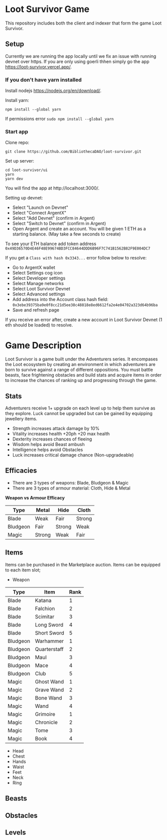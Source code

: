 # Loot Survivor Game

This repository includes both the client and indexer that form the game Loot Survivor.

## Setup

Currently we are running the app locally until we fix an issue with running devnet over https. If you are only using goerli thhen simply go the app https://loot-survivor.vercel.app/.

### If you don't have yarn installed

Install nodejs https://nodejs.org/en/download/. 

Install yarn:

```
npm install --global yarn
```

If permissions error `sudo npm install --global yarn`

### Start app

Clone repo:

```
git clone https://github.com/BibliothecaDAO/loot-survivor.git
```

Set up server:

```
cd loot-survivor/ui
yarn
yarn dev
```

You will find the app at http://localhost:3000/.

Setting up devnet:

- Select "Launch on Devnet"
- Select "Connect ArgentX"
- Select "Add Devnet" (confirm in Argent)
- Select "Switch to Devnet" (confirm in Argent)
- Open Argent and create an account. You will be given 1 ETH as a starting balance. (May take a few seconds to create)

To see your ETH balance add token address `0x49D36570D4E46F48E99674BD3FCC84644DDD6B96F7C741B1562B82F9E004DC7`

If you get a `Class with hash 0x3343...` error follow below to resolve:

- Go to ArgentX wallet 
- Select Settings cog icon
- Select Developer settings
- Select Manage networks
- Select Loot Survivor Devnet
- Select Advanced settings 
- Add address into the Account class hash field: `0x3ebe39375ba9e0f8cc21d5ee38c48818e8ed6612fa2e4e04702a323d64b96ba`
- Save and refresh page

If you receive an error after, create a new account in Loot Survivor Devnet (1 eth should be loaded) to resolve.


# Game Description

Loot Survivor is a game built under the Adventurers series. It encompases the Loot ecosystem by creating an environment in which adventurers are born to survive against a range of different oppositions. You must battle beasts, face frightening obstacles and build stats and acquire items in order to increase the chances of ranking up and progressing through the game.

## Stats

Adventurers receive 1+ upgrade on each level up to help them survive as they explore. Luck cannot be upgraded but can be gained by equipping jewellery items.

- Strength increases attack damage by 10%
- Vitality increases health +20ph +20 max health
- Dexterity increases chances of fleeing
- Wisdom helps avoid Beast ambush
- Intelligence helps avoid Obstacles
- Luck increases critical damage chance (Non-upgradeable)

## Efficacies

- There are 3 types of weapons: Blade, Bludgeon & Magic
- There are 3 types of armour material: Cloth, Hide & Metal 

**Weapon vs Armour Efficacy**

Type | Metal | Hide | Cloth |
|-----| ----- | ----- | ----- |
| Blade | Weak | Fair | Strong | 
| Bludgeon | Fair | Strong | Weak |
| Magic | Strong | Weak | Fair |
 
## Items 

Items can be purchased in the Marketplace auction. Items can be equipped to each item slot; 

- Weapon

Type | Item | Rank | 
|-----| ----- | ----- | 
| Blade | Katana | 1 | 
| Blade | Falchion  | 2 |
| Blade | Scimitar | 3 | 
| Blade | Long Sword | 4 | 
| Blade | Short Sword | 5 | 
| Bludgeon | Warhammer | 1 | 
| Bludgeon | Quarterstaff  | 2 |
| Bludgeon | Maul | 3 | 
| Bludgeon | Mace | 4 | 
| Bludgeon | Club | 5 | 
| Magic | Ghost Wand | 1 | 
| Magic | Grave Wand  | 2 |
| Magic | Bone Wand | 3 | 
| Magic | Wand | 4 | 
| Magic | Grimoire | 1 | 
| Magic | Chronicle | 2 | 
| Magic | Tome  | 3 |
| Magic | Book | 4 | 

- Head
- Chest
- Hands
- Waist
- Feet
- Neck 
- Ring

## Beasts 
## Obstacles 
## Levels
